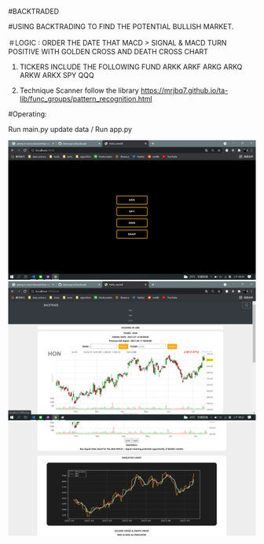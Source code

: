 #BACKTRADED

#USING BACKTRADING TO FIND THE POTENTIAL BULLISH MARKET.

＃LOGIC :
ORDER THE DATE THAT MACD > SIGNAL & MACD TURN POSITIVE WITH GOLDEN CROSS AND DEATH CROSS CHART


1. TICKERS INCLUDE THE FOLLOWING FUND
   ARKK ARKF ARKG ARKQ ARKW ARKX
   SPY
   QQQ

2. Technique Scanner follow the library
   https://mrjbq7.github.io/ta-lib/func_groups/pattern_recognition.html

#Operating:

Run main.py update data / Run app.py

<img src="data/1.png" />
<img src=data/2.png />
<img src=data/3.png />
